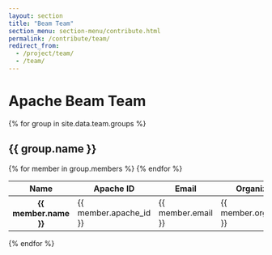 ```yaml
---
layout: section
title: "Beam Team"
section_menu: section-menu/contribute.html
permalink: /contribute/team/
redirect_from:
  - /project/team/
  - /team/
---
```


# Apache Beam Team

{% for group in site.data.team.groups %}
  <h2>{{ group.name }}</h2>
  <table class="table table-hover">
    <thead>
      <tr>
        <th>Name</th>
        <th>Apache ID</th>
        <th>Email</th>
        <th>Organization</th>
        <th>Time Zone</th>
      </tr>
    </thead>
    <tbody>
      {% for member in group.members %}
        <tr>
          <th scope="row">{{ member.name }}</th>
          <td scope="row">{{ member.apache_id }}</td>
          <td scope="row">{{ member.email }}</td>
          <td scope="row">{{ member.organization }}</td>
          <td scope="row">{{ member.time_zone }}</td>
        </tr>
      {% endfor %}
    </tbody>
  </table>
{% endfor %}
